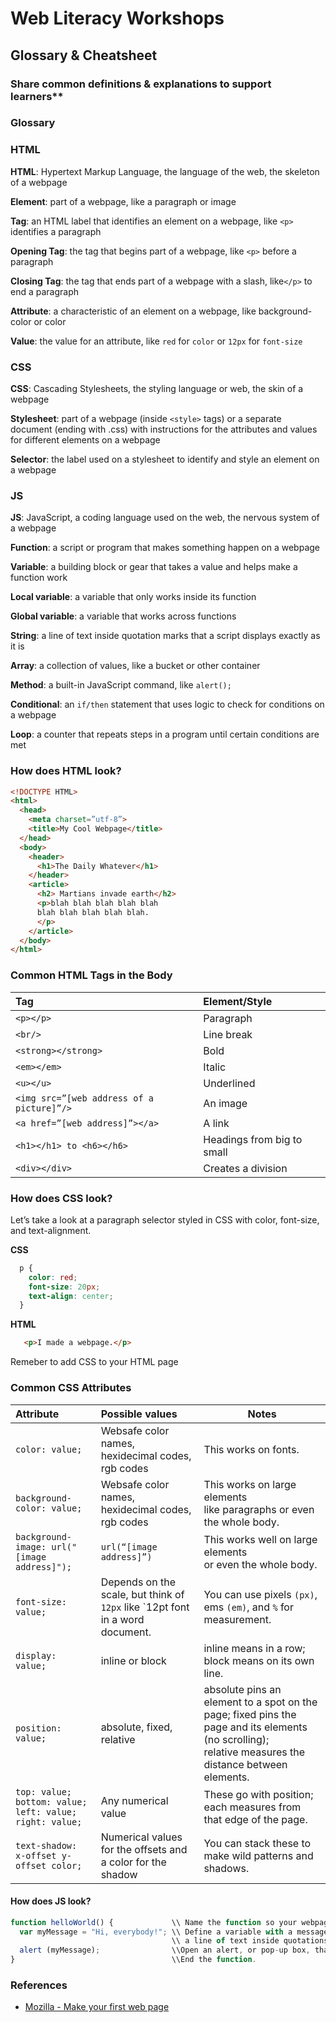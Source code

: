 # Web Literacy Workshops 
## Glossary & Cheatsheet 
### Share common definitions & explanations to support learners**

### Glossary

### HTML     

**HTML**: Hypertext Markup Language, the language of the web, the skeleton of a webpage

**Element**: part of a webpage, like a paragraph or image

**Tag**: an HTML label that identifies an element on a webpage, like ```<p>``` identifies a paragraph

**Opening Tag**: the tag that begins part of a webpage, like ```<p>``` before a paragraph

**Closing Tag**: the tag that ends part of a webpage with a slash, like```</p>``` to end a paragraph

**Attribute**: a characteristic of an element on a webpage, like background-color or color

**Value**: the value for an attribute, like ```red``` for ```color``` or ```12px``` for ```font-size```

### CSS

**CSS**: Cascading Stylesheets, the styling language or web, the skin of a webpage

**Stylesheet**: part of a webpage (inside ```<style>``` tags) or a separate document (ending with .css) with instructions for the attributes and values for different elements on a webpage

**Selector**: the label used on a stylesheet to identify and style an element on a webpage


### JS

**JS**: JavaScript, a coding language used on the web, the nervous system of a webpage

**Function**: a script or program that makes something happen on a webpage

**Variable**: a building block or gear that takes a value and helps make a function work

**Local variable**: a variable that only works inside its function

**Global variable**: a variable that works across functions

**String**: a line of text inside quotation marks that a script displays exactly as it is

**Array**: a collection of values, like a bucket or other container

**Method**: a built-in JavaScript command, like ```alert();```

**Conditional**: an ```if/then``` statement that uses logic to check for conditions on a webpage

**Loop**: a counter that repeats steps in a program until certain conditions are met





### How does HTML look?

```HTML
<!DOCTYPE HTML>
<html>
  <head>
    <meta charset=”utf-8”>
    <title>My Cool Webpage</title>
  </head>
  <body>
    <header>
      <h1>The Daily Whatever</h1>
    </header>
    <article>
      <h2> Martians invade earth</h2>
      <p>blah blah blah blah blah
      blah blah blah blah blah.
      </p>
    </article>
  </body>
</html>
```


### Common HTML Tags in the Body
| Tag                                         |Element/Style               |
|:------------------------------------------- |:----------------------------|
|`<p></p>`                                | Paragraph                  |
|`<br/>`                                 | Line break                 |
|`<strong></strong>`                      |   Bold                     |
|`<em></em>`                              | Italic                     |
|`<u></u>`                                | Underlined                 |
|`<img src=”[web address of a picture]”/>`| An image                   | 
|`<a href=”[web address]”></a>`           |  A link                    |
|`<h1></h1> to <h6></h6>`                 | Headings from big to small |
|`<div></div>`                            | Creates a division |

### How does CSS look?

Let’s take a look at a paragraph selector styled in CSS with color, font-size, and text-alignment.

**CSS**

```css
  p {
    color: red;
    font-size: 20px;
    text-align: center;
  }
```

**HTML**
```html
   <p>I made a webpage.</p>
```

Remeber to add CSS to your HTML page 

### Common CSS Attributes

|Attribute                      |Possible values                                  |Notes            |
|:------------------------------------------------|:------------------------------------|---------------|
|`color: value;`                               |Websafe color names, hexidecimal codes, rgb codes | This works on fonts. |
|`background-color: value;`                    |Websafe color names, hexidecimal codes, rgb codes |This works on large elements<br>like paragraphs or even the whole body.|
|`background-image: url("[image address]");` | `url(“[image address]”)` | This works well on large elements<br>or even the whole body.|
|`font-size: value;`                           |Depends on the scale, but think of `12px` like `12pt font in a word document. |You can use pixels `(px)`, ems `(em)`, and `%` for measurement. |
|`display: value;`                             |inline or block | inline means in a row; block means on its own line.
|`position: value;`                            |  absolute, fixed, relative | absolute pins an element to a spot on the page; fixed pins the page and its elements (no scrolling);<br>relative measures the distance between elements.
|`top: value;`<br>`bottom: value;`<br>`left: value;`<br>`right: value;`|Any numerical value |These go with position; each measures from that edge of the page.
|`text-shadow: x-offset y-offset color;`                               | Numerical values for the offsets and a color for the shadow |You can stack these to make wild patterns and shadows.


#### How does JS look?

```js
function helloWorld() {             \\ Name the function so your webpage can find it.
  var myMessage = "Hi, everybody!"; \\ Define a variable with a message inside a string,
                                    \\ a line of text inside quotations the function will display exactly as it is.
  alert (myMessage);                \\Open an alert, or pop-up box, that displays a string or whatever string is attached to my variable.
}                                   \\End the function.
```


### References
* [Mozilla - Make your first web page](https://mozilla.github.io/curriculum-final/make-your-first-webpage/session08-make-your-first-webpage.html#overview)
